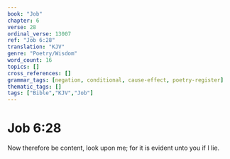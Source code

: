 ```yaml
---
book: "Job"
chapter: 6
verse: 28
ordinal_verse: 13007
ref: "Job 6:28"
translation: "KJV"
genre: "Poetry/Wisdom"
word_count: 16
topics: []
cross_references: []
grammar_tags: [negation, conditional, cause-effect, poetry-register]
thematic_tags: []
tags: ["Bible","KJV","Job"]
---
```


# Job 6:28

Now therefore be content, look upon me; for it is evident unto you if I lie.
